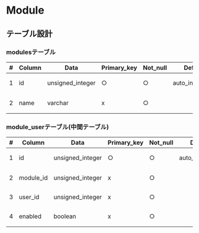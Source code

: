 # Module

## テーブル設計

### modulesテーブル

|#|Column  |Data            |Primary_key|Not_null|Default       |Length|Comment     |
|-|--------|----------------|-----------|--------|--------------|------|------------|
|1|id      |unsigned_integer|○          |○       |auto_increment|      |モジュールID|
|2|name    |varchar         |x          |○       |              |255   |モジュール名|


### module_userテーブル(中間テーブル)

|#|Column   |Data            |Primary_key|Not_null|Default       |Length|Comment         |
|-|---------|----------------|-----------|--------|--------------|------|----------------|
|1|id       |unsigned_integer|○          |○       |auto_increment|      |モジュール管理ID|
|2|module_id|unsigned_integer|x          |○       |              |      |モジュールID    |
|3|user_id  |unsigned_integer|x          |○       |              |      |ユーザーID      |
|4|enabled  |boolean         |x          |○       |              |      |モジュール有効化|
